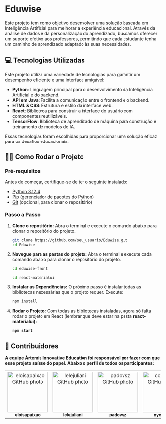 # Eduwise
Este projeto tem como objetivo desenvolver uma solução baseada em Inteligência Artificial para melhorar a experiência educacional. Através da análise de dados e da personalização do aprendizado, buscamos oferecer um suporte efetivo aos professores, permitindo que cada estudante tenha um caminho de aprendizado adaptado às suas necessidades.

## 💻 Tecnologias Utilizadas

Este projeto utiliza uma variedade de tecnologias para garantir um desempenho eficiente e uma interface amigável:

- **Python**: Linguagem principal para o desenvolvimento da Inteligência Artificial e do backend.
- **API em Java**: Facilita a comunicação entre o frontend e o backend.
- **HTML & CSS**: Estrutura e estilo da interface web.
- **React**: Biblioteca para construir a interface do usuário com componentes reutilizáveis.
- **TensorFlow**: Biblioteca de aprendizado de máquina para construção e treinamento de modelos de IA.

Essas tecnologias foram escolhidas para proporcionar uma solução eficaz para os desafios educacionais.


## 👨‍💻 Como Rodar o Projeto

### Pré-requisitos

Antes de começar, certifique-se de ter o seguinte instalado:

- [Python 3.12.4](https://www.python.org/downloads/)
- [Pip](https://pip.pypa.io/en/stable/installation/) (gerenciador de pacotes do Python)
- [Git](https://git-scm.com/) (opcional, para clonar o repositório)

### Passo a Passo

1. **Clone o repositório:**
   Abra o terminal e execute o comando abaixo para clonar o repositório do projeto.
   
   ```bash
   git clone https://github.com/seu_usuario/Eduwise.git
   cd Eduwise

2. **Navegue para as pastas do projeto:**
   Abra o terminal e execute cada comando abaixo para clonar o repositório do projeto.
   
   ```bash
   cd eduwise-front
   ```
    ```bash
   cd react-materialui

3. **Instalar as Dependências:**
   O próximo passo é instalar todas as bibliotecas necessárias que o projeto requer. Execute:
   
   ```bash
   npm install

4. **Rodar o Projeto:**
  Com todas as bibliotecas instaladas, agora só falta rodar o projeto em React (lembrar que deve estar na pasta <b>react-materialui<b>):
   
   ```bash
   npm start

## 👾 Contribuidores
A equipe <b>Ártemis Innovative Education<b> foi responsável por fazer com que esse projeto saísse do papel. Abaixo o perfil de todos os participantes:

<table align="center">
  <tr>
    <td align="center">
      <a href="https://github.com/eloisapaixao">
        <img src="https://avatars.githubusercontent.com/u/114162946?v=4" width="130px;" alt="eloisapaixao GitHub photo"/><br>
        <sub>
          <b>eloisapaixao</b>
        </sub>
      </a>
    </td>
    <td align="center">
      <a href="https://github.com/lelejuliani">
        <img src="https://avatars.githubusercontent.com/u/148336311?v=4" width="130px;" alt="lelejuliani GitHub photo"/><br>
        <sub>
          <b>lelejuliani</b>
        </sub>
      </a>
    </td>
    <td align="center">
      <a href="https://github.com/padovsz">
        <img src="https://avatars.githubusercontent.com/u/107715022?v=4" width="130px;" alt="padovsz GitHub photo"/><br>
        <sub>
          <b>padovsz</b>
        </sub>
      </a>
    </td>
        <td align="center">
      <a href="https://github.com/cc21258">
        <img src="https://avatars.githubusercontent.com/u/89085281?v=4" width="130px;" alt="cc21258 GitHub photo"/><br>
        <sub>
          <b>nycollero</b>
        </sub>
      </a>
    </td>
  </tr>
</table>
